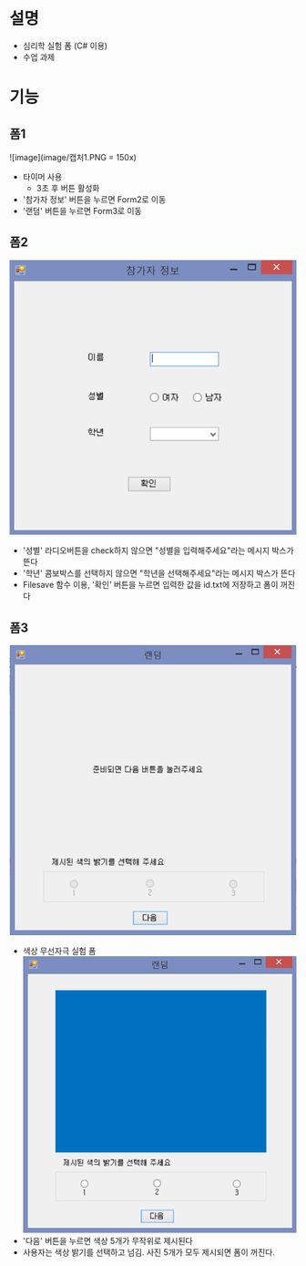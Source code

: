 설명
====
- 심리학 실험 폼 (C# 이용)
- 수업 과제

기능
===
폼1
---
![image](image/캡처1.PNG = 150x)
- 타이머 사용
  - 3초 후 버튼 활성화
- '참가자 정보' 버튼을 누르면 Form2로 이동
- '랜덤' 버튼을 누르면 Form3로 이동
  
폼2
-----
![image](image/캡처2.PNG)
- '성별' 라디오버튼을 check하지 않으면 "성별을 입력해주세요"라는 메시지 박스가 뜬다
- '학년' 콤보박스를 선택하지 않으면 "학년을 선택해주세요"라는 메시지 박스가 뜬다
- Filesave 함수 이용, '확인' 버튼을 누르면 입력한 값을 id.txt에 저장하고 폼이 꺼진다

폼3
-------
![image](image/캡처4.PNG)  
- 색상 무선자극 실험 폼
![image](image/캡처3.PNG)  
- '다음' 버튼을 누르면 색상 5개가 무작위로 제시된다
- 사용자는 색상 밝기를 선택하고 넘김. 사진 5개가 모두 제시되면 폼이 꺼진다.

